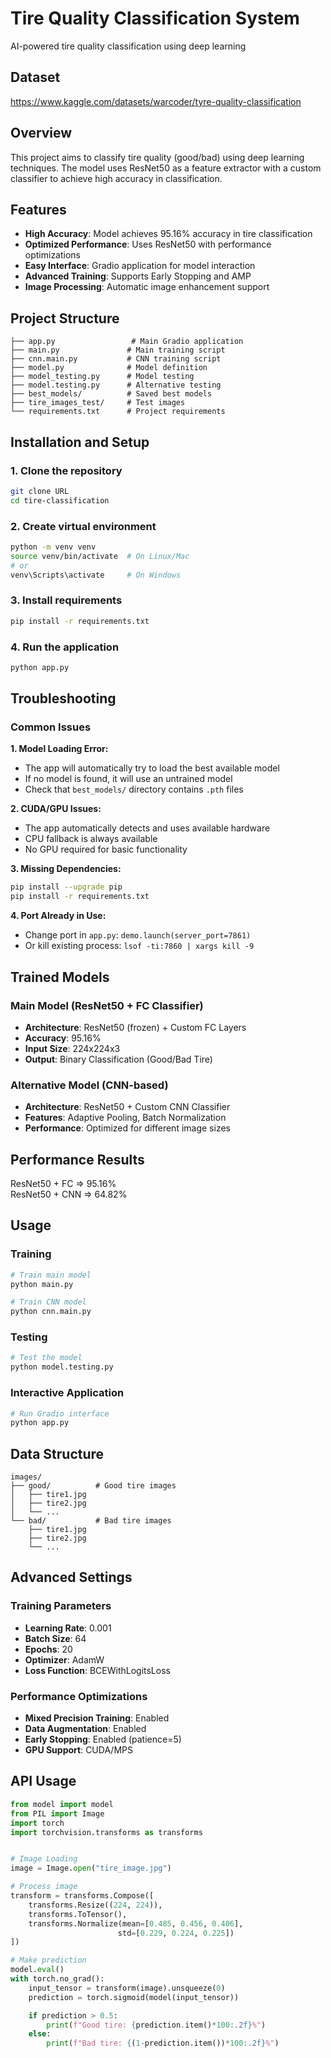 # Tire Quality Classification System

AI-powered tire quality classification using deep learning

## Dataset
https://www.kaggle.com/datasets/warcoder/tyre-quality-classification

## Overview

This project aims to classify tire quality (good/bad) using deep learning techniques. The model uses ResNet50 as a feature extractor with a custom classifier to achieve high accuracy in classification.

## Features

- **High Accuracy**: Model achieves 95.16% accuracy in tire classification
- **Optimized Performance**: Uses ResNet50 with performance optimizations
- **Easy Interface**: Gradio application for model interaction
- **Advanced Training**: Supports Early Stopping and AMP
- **Image Processing**: Automatic image enhancement support

## Project Structure

```
├── app.py                 # Main Gradio application
├── main.py               # Main training script
├── cnn.main.py           # CNN training script
├── model.py              # Model definition
├── model_testing.py      # Model testing
├── model.testing.py      # Alternative testing
├── best_models/          # Saved best models
├── tire_images_test/     # Test images
└── requirements.txt      # Project requirements
```

## Installation and Setup

### 1. Clone the repository

```bash
git clone URL
cd tire-classification
```

### 2. Create virtual environment

```bash
python -m venv venv
source venv/bin/activate  # On Linux/Mac
# or
venv\Scripts\activate     # On Windows
```

### 3. Install requirements

```bash
pip install -r requirements.txt
```

### 4. Run the application

```bash
python app.py
```

## Troubleshooting

### Common Issues

**1. Model Loading Error:**

- The app will automatically try to load the best available model
- If no model is found, it will use an untrained model
- Check that `best_models/` directory contains `.pth` files

**2. CUDA/GPU Issues:**

- The app automatically detects and uses available hardware
- CPU fallback is always available
- No GPU required for basic functionality

**3. Missing Dependencies:**

```bash
pip install --upgrade pip
pip install -r requirements.txt
```

**4. Port Already in Use:**

- Change port in `app.py`: `demo.launch(server_port=7861)`
- Or kill existing process: `lsof -ti:7860 | xargs kill -9`

## Trained Models

### Main Model (ResNet50 + FC Classifier)

- **Architecture**: ResNet50 (frozen) + Custom FC Layers
- **Accuracy**: 95.16%
- **Input Size**: 224x224x3
- **Output**: Binary Classification (Good/Bad Tire)

### Alternative Model (CNN-based)

- **Architecture**: ResNet50 + Custom CNN Classifier
- **Features**: Adaptive Pooling, Batch Normalization
- **Performance**: Optimized for different image sizes

## Performance Results

  ResNet50 + FC  =>     95.16%   
  ResNet50 + CNN  =>    64.82%    
## Usage

### Training

```python
# Train main model
python main.py

# Train CNN model
python cnn.main.py
```

### Testing

```python
# Test the model
python model.testing.py
```

### Interactive Application

```python
# Run Gradio interface
python app.py
```

## Data Structure

```
images/
├── good/          # Good tire images
│   ├── tire1.jpg
│   ├── tire2.jpg
│   └── ...
└── bad/           # Bad tire images
    ├── tire1.jpg
    ├── tire2.jpg
    └── ...
```

## Advanced Settings

### Training Parameters

- **Learning Rate**: 0.001
- **Batch Size**: 64
- **Epochs**: 20
- **Optimizer**: AdamW
- **Loss Function**: BCEWithLogitsLoss

### Performance Optimizations

- **Mixed Precision Training**: Enabled
- **Data Augmentation**: Enabled
- **Early Stopping**: Enabled (patience=5)
- **GPU Support**: CUDA/MPS

## API Usage

```python
from model import model
from PIL import Image
import torch
import torchvision.transforms as transforms


# Image Loading
image = Image.open("tire_image.jpg")

# Process image
transform = transforms.Compose([
    transforms.Resize((224, 224)),
    transforms.ToTensor(),
    transforms.Normalize(mean=[0.485, 0.456, 0.406],
                        std=[0.229, 0.224, 0.225])
])

# Make prediction
model.eval()
with torch.no_grad():
    input_tensor = transform(image).unsqueeze(0)
    prediction = torch.sigmoid(model(input_tensor))

    if prediction > 0.5:
        print(f"Good tire: {prediction.item()*100:.2f}%")
    else:
        print(f"Bad tire: {(1-prediction.item())*100:.2f}%")
```
